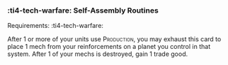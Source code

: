 ### :ti4-tech-warfare: **Self-Assembly Routines**

Requirements: :ti4-tech-warfare:

After 1 or more of your units use <span style="font-variant:small-caps;">Production</span>, you may exhaust this card to place 1 mech from your reinforcements on a planet you control in that system.
After 1 of your mechs is destroyed, gain 1 trade good.
